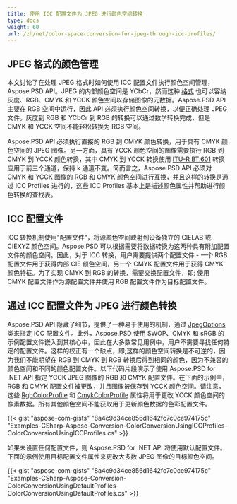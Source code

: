 ```yaml
---
title: 使用 ICC 配置文件为 JPEG 进行颜色空间转换
type: docs
weight: 60
url: /zh/net/color-space-conversion-for-jpeg-through-icc-profiles/
---
```


## **JPEG 格式的颜色管理**


本文讨论了在处理 JPEG 格式时如何使用 ICC 配置文件执行颜色空间管理，Aspose.PSD API。JPEG 的内部颜色空间是 YCbCr，然而这种 [格式](https://reference.aspose.com/psd/net/aspose.psd/pixelformat) 也可以容纳灰度、RGB、CMYK 和 YCCK 颜色空间以存储图像的元数据。Aspose.PSD API 主要在 RGB 空间中运行，因此 API 必须执行颜色空间转换，以便正确处理 JPEG 文件。灰度到 RGB 和 YCbCr 到 RGB 的转换可以通过数学转换完成，但是 CMYK 和 YCCK 空间不能轻松转换为 RGB 空间。

Aspose.PSD API 必须执行直接的 RGB 到 CMYK 颜色转换，用于具有 CMYK 颜色空间的 JPEG 图像。另一方面，具有 YCCK 颜色空间的图像需要执行 RGB 到 CMYK 到 YCCK 颜色转换，其中 CMYK 到 YCCK 转换使用 [ITU-R BT.601](https://wikipedia.org/wiki/Rec._601) 转换应用于前三个通道，保持 k 通道不变。简而言之，Aspose.PSD API 必须对 CMYK 和 YCCK 图像的 RGB 和 CMYK 颜色空间进行互换，并且这样的转换是通过 ICC Profiles 进行的，这些 ICC Profiles 基本上是描述颜色属性并帮助进行颜色转换的查找表。


## **ICC 配置文件**
ICC 转换机制使用"配置文件"，将源颜色空间映射到设备独立的 CIELAB 或 CIEXYZ 颜色空间。Aspose.PSD 可以根据需要将数据转换为这两种具有附加配置文件的颜色空间。因此，对于 ICC 转换，用户需要提供两个配置文件 - 一个 RGB 配置文件用于获得内部 CIE 颜色空间，另一个 CMYK 配置文件用于获得 CMYK 颜色特征。为了实现 CMYK 到 RGB 的转换，需要交换配置文件，即; 使用 CMYK 配置文件作为源配置文件并使用 RGB 配置文件作为目标配置文件。
## **通过 ICC 配置文件为 JPEG 进行颜色转换**
Aspose.PSD API 隐藏了细节，提供了一种易于使用的机制，通过 [JpegOptions](https://reference.aspose.com/psd/net/aspose.psd.imageoptions/jpegoptions) 类来指定 ICC 配置文件。此外，Aspose.PSD 使用 SWOP、CMYK 和 sRGB 的示例配置文件嵌入到其核心中，因此在大多数常见用例中，用户不需要寻找任何特定的配置文件。这样的校正有一个缺点，即;这样的颜色空间转换是不可逆的，因为我们不能期望在 RGB 到 CMYK 到 RGB 转换后得到相同的颜色，因为不兼容的颜色空间和不同的颜色配置文件。以下代码片段演示了使用 Aspose.PSD for .NET API 指定 YCCK JPEG 图像的 RGB 和 CMYK 配置文件。在下面的示例中，RGB 和 CMYK 配置文件被更改，并且图像被保存到 YCCK 颜色空间。请注意，这些 [RgbColorProfile](https://reference.aspose.com/psd/net/aspose.psd.imageoptions/jpegoptions/properties/rgbcolorprofile) 和 [CmykColorProfile](https://reference.aspose.com/psd/net/aspose.psd.imageoptions/jpegoptions/properties/cmykcolorprofile) 属性将用于更改 YCCK 颜色空间的像素数据。所有其他颜色空间不能获取用于更新颜色数据的色彩配置文件。
  

{{< gist "aspose-com-gists" "8a4c9d34ce856d1642fc7c0ce974175c" "Examples-CSharp-Aspose-Conversion-ColorConversionUsingICCProfiles-ColorConversionUsingICCProfiles.cs" >}}


如果未设置任何配置文件，则 Aspose.PSD for .NET API 将使用默认配置文件。下面的示例使用目标配置文件属性来更改大多数 JPEG 图像的目标颜色空间。


{{< gist "aspose-com-gists" "8a4c9d34ce856d1642fc7c0ce974175c" "Examples-CSharp-Aspose-Conversion-ColorConversionUsingDefaultProfiles-ColorConversionUsingDefaultProfiles.cs" >}}
